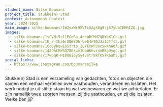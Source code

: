 ```yaml
---
student_name: Silke Boumans
project_title: Stukke(n) Stad
context: Autonomous Context
year: 2024-2025
main_image: silke-boumans/1WZvxWr95VTc5AgX8g9rj57yUbIDMRIZG.jpg
images:
  - silke-boumans/1sCVHt5sl1PCeRa_4neuRCMd7QDYdKlGa.gif
  - silke-boumans/1U_r-1Uz6rGQ6ZO6-UeS4eT6JJzIJTfsa.gif
  - silke-boumans/1Co6yHqwIOStrtb_ZQYCmWP36c5wXhW0A.gif
  - silke-boumans/14JOhCRWSQ780k4vIUoU6Kvr4mR5g9ygC.gif
  - silke-boumans/17wpqK-H1BmGibySy4vstrBkfK57K6ahS.gif
social_links:
  - https://www.instagram.com/boumanssilke
---
```

Stukke(n) Stad is een verzameling van gedachten, foto’s en objecten die samen een verhaal vertellen over vasthouden, veranderen en loslaten. Het werk nodigt je uit stil te staan bij wat we bewaren en wat we achterlaten. Er zijn namelijk twee soorten mensen: zij die vasthouden, en zij die loslaten. Welke ben jij?
